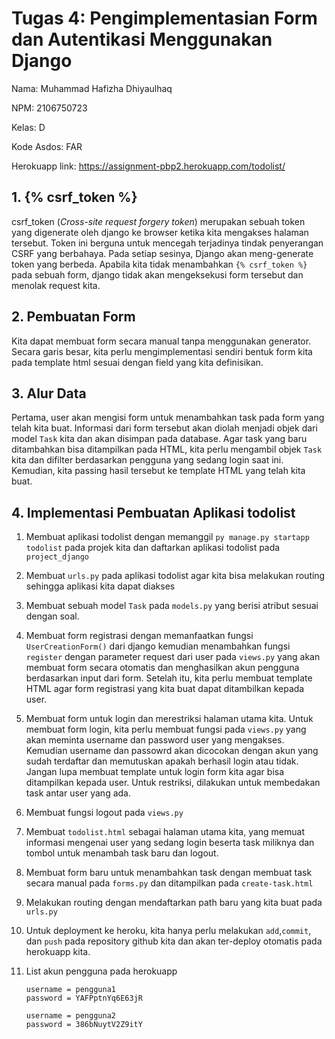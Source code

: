 # Tugas 4: Pengimplementasian Form dan Autentikasi Menggunakan Django

Nama: Muhammad Hafizha Dhiyaulhaq

NPM: 2106750723

Kelas: D

Kode Asdos: FAR

Herokuapp link: https://assignment-pbp2.herokuapp.com/todolist/

## 1. {% csrf_token %} 
csrf_token (*Cross-site request forgery token*) merupakan sebuah token yang digenerate oleh django ke browser ketika kita mengakses halaman tersebut. Token ini berguna untuk mencegah terjadinya tindak penyerangan CSRF yang berbahaya. Pada setiap sesinya, Django akan meng-generate token yang berbeda. Apabila kita tidak menambahkan `{% csrf_token %}` pada sebuah form, django tidak akan mengeksekusi form tersebut dan menolak request kita.

## 2. Pembuatan Form
Kita dapat membuat form secara manual tanpa menggunakan generator. Secara garis besar, kita perlu mengimplementasi sendiri bentuk form kita pada template html sesuai dengan field yang kita definisikan.

## 3. Alur Data
Pertama, user akan mengisi form untuk menambahkan task pada form yang telah kita buat. Informasi dari form tersebut akan diolah menjadi objek dari model `Task` kita dan akan disimpan pada database. Agar task yang baru ditambahkan bisa ditampilkan pada HTML, kita perlu mengambil objek `Task` kita dan difilter berdasarkan pengguna yang sedang login saat ini. Kemudian, kita passing hasil tersebut ke template HTML yang telah kita buat.

## 4. Implementasi Pembuatan Aplikasi todolist
1. Membuat aplikasi todolist dengan memanggil `py manage.py startapp todolist` pada projek kita dan daftarkan aplikasi todolist pada `project_django`
2. Membuat `urls.py` pada aplikasi todolist agar kita bisa melakukan routing sehingga aplikasi kita dapat diakses
3. Membuat sebuah model `Task` pada `models.py` yang berisi atribut sesuai dengan soal. 
4. Membuat form registrasi dengan memanfaatkan fungsi `UserCreationForm()` dari django kemudian menambahkan fungsi `register` dengan parameter request dari user pada `views.py` yang akan membuat form secara otomatis dan menghasilkan akun pengguna berdasarkan input dari form. Setelah itu, kita perlu membuat template HTML agar form registrasi yang kita buat dapat ditambilkan kepada user.
5. Membuat form untuk login dan merestriksi halaman utama kita. Untuk membuat form login, kita perlu membuat fungsi pada `views.py` yang akan meminta username dan password user yang mengakses. Kemudian username dan passowrd akan dicocokan dengan akun yang sudah terdaftar dan memutuskan apakah berhasil login atau tidak. Jangan lupa membuat template untuk login form kita agar bisa ditampilkan kepada user. Untuk restriksi, dilakukan untuk membedakan task antar user yang ada.
6. Membuat fungsi logout pada `views.py`
7. Membuat `todolist.html` sebagai halaman utama kita, yang memuat informasi mengenai user yang sedang login beserta task miliknya dan tombol untuk menambah task baru dan logout.
8. Membuat form baru untuk menambahkan task dengan membuat task secara manual pada `forms.py` dan ditampilkan pada `create-task.html`
9. Melakukan routing dengan mendaftarkan path baru yang kita buat pada `urls.py`
10. Untuk deployment ke heroku, kita hanya perlu melakukan `add`,`commit`, dan `push` pada repository github kita dan akan ter-deploy otomatis pada herokuapp kita.
11. List akun pengguna pada herokuapp

        username = pengguna1
        password = YAFPptnYq6E63jR

        username = pengguna2
        password = 386bNuytV2Z9itY